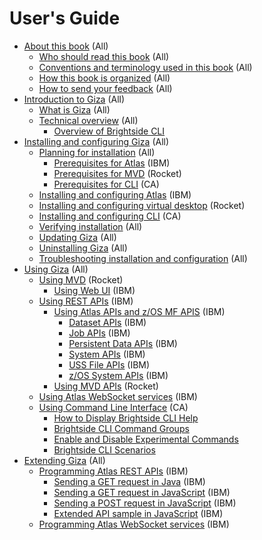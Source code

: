 # User's Guide

-   [About this book](topics/aboutthisbook.md) (All)
    - [Who should read this book](topics/whoread.md) (All)
    - [Conventions and terminology used in this book](topics/conventions.md) (All)
    - [How this book is organized](topics/organized.md) (All)
    - [How to send your feedback](topics/feedback.md) (All)
-   [Introduction to Giza](topics/introduction.md) (All)
    - [What is Giza](topics/whatis.md) (All)
    - [Technical overview](topics/techoverview.md) (All)
        -   [Overview of Brightside CLI](topics/cli-releasenotes.md)
-   [Installing and configuring Giza](topics/installandconfig.md) (All)
    -   [Planning for installation](topics/planinstall.md) (All)
        -   [Prerequisites for Atlas](topics/preatlas.md) (IBM)
        -   [Prerequisites for MVD](topics/premvd.md) (Rocket)
        -   [Prerequisites for CLI](topics/precli.md) (CA)
    -   [Installing and configuring Atlas](topics/installingatlas.md) (IBM)
    -   [Installing and configuring virtual desktop](topics/installvirtualdesktop.md) (Rocket)
    -   [Installing and configuring CLI](topics/installcli.md) (CA)
    -   [Verifying installation](topics/verifyinstall.md) (All)
    -   [Updating Giza](topics/applyservices.md) (All)
    -   [Uninstalling Giza](topics/uninstallingatlas.md) (All)
    -   [Troubleshooting installation and configuration](topics/troubleshoot.md) (All)
-   [Using Giza](topics/using.md) (All)
    -   [Using MVD](topics/usingmvd.md) (Rocket)
        - [Using Web UI](topics/usingwebui.md) (IBM)
    -   [Using REST APIs](topics/usingrestapis.md) (IBM)
        -   [Using Atlas APIs and z/OS MF APIS](topics/usingatlasrestapis.md) (IBM)
            -   [Dataset APIs](topics/datasetapis.md) (IBM)
            -   [Job APIs](topics/jobapis.md) (IBM)
            -   [Persistent Data APIs](topics/persistentdataapis.md) (IBM)
            -   [System APIs](topics/systemapi.md) (IBM)
            -   [USS File APIs](topics/ussfileapis.md) (IBM)
            -   [z/OS System APIs](topics/systemapis.md) (IBM)
        -   [Using MVD APIs](topics/usingmvdapis.md) (Rocket)
    -   [Using Atlas WebSocket services](topics/websocket.md) (IBM)
    -   [Using Command Line Interface](topics/cli-usingcli.md) (CA)
        -  [How to Display Brightside CLI Help](topics/cli-howtodisplaybrightsidehelp.md)
        -  [Brightside CLI Command Groups](topics/cli-commandgroups.md)
        -  [Enable and Disable Experimental Commands](topics/cli-enabledisablexperimentalcommands.md)
        -  [Brightside CLI Scenarios](topics/cli-scenarios.md)  
-   [Extending Giza](topics/extend.md) (All)
    -   [Programming Atlas REST APIs](topics/programrestapi.md) (IBM)
        - [Sending a GET request in Java](topics/getrequestinjava.md) (IBM)
        - [Sending a GET request in JavaScript](topics/getrequestsinjavascript.md) (IBM)
        - [Sending a POST request in JavaScript](topics/postrequestinjavascript.md) (IBM)
        - [Extended API sample in JavaScript](topics/extendedapisample.md) (IBM)
    -   [Programming Atlas WebSocket services](topics/programwebsocket.md) (IBM)
